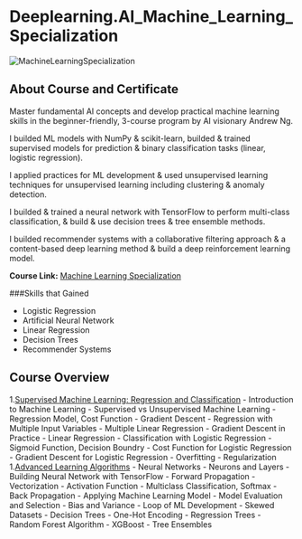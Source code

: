 # Deeplearning.AI_Machine_Learning_Specialization
![MachineLearningSpecialization](https://github.com/user-attachments/assets/cea0a115-c4d1-45b4-838e-7db4c44844d7)

## About Course and Certificate
Master fundamental AI concepts and develop practical machine learning skills in the beginner-friendly, 3-course program by AI visionary Andrew Ng.

I builded ML models with NumPy & scikit-learn, builded & trained supervised models for prediction & binary classification tasks (linear, logistic regression).

I applied practices for ML development & used unsupervised learning techniques for unsupervised learning including clustering & anomaly detection.

I builded & trained a neural network with TensorFlow to perform multi-class classification, & build & use decision trees & tree ensemble methods.

I builded recommender systems with a collaborative filtering approach & a content-based deep learning method & build a deep reinforcement learning model.

**Course Link:** [Machine Learning Specialization](https://www.coursera.org/specializations/machine-learning-introduction)

###Skills that Gained
+ Logistic Regression
+ Artificial Neural Network
+ Linear Regression
+ Decision Trees
+ Recommender Systems


## Course Overview
1.[Supervised Machine Learning: Regression and Classification](https://www.coursera.org/learn/machine-learning?specialization=machine-learning-introduction)
    - Introduction to Machine Learning
    - Supervised vs Unsupervised Machine Learning
    - Regression Model, Cost Function
    - Gradient Descent
    - Regression with Multiple Input Variables
    - Multiple Linear Regression
    - Gradient Descent in Practice
    - Linear Regression
    - Classification with Logistic Regression
    - Sigmoid Function, Decision Boundry
    - Cost Function for Logistic Regression
    - Gradient Descent for Logistic Regression
    - Overfitting
    - Regularization
1.[Advanced Learning Algorithms](https://www.coursera.org/learn/advanced-learning-algorithms?specialization=machine-learning-introduction)
    - Neural Networks
    - Neurons and Layers
    - Building Neural Network with TensorFlow
    - Forward Propagation
    - Vectorization
    - Activation Function
    - Multiclass Classification, Softmax
    - Back Propagation
    - Applying Machine Learning Model
    - Model Evaluation and Selection
    - Bias and Variance
    - Loop of ML Development
    - Skewed Datasets
    - Decision Trees
    - One-Hot Encoding
    - Regression Trees
    - Random Forest Algorithm
    - XGBoost
    - Tree Ensembles







    

